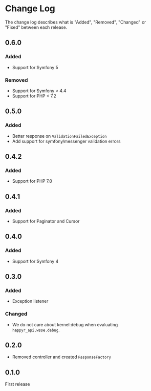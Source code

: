 # Change Log

The change log describes what is "Added", "Removed", "Changed" or "Fixed" between each release.

## 0.6.0

### Added

- Support for Symfony 5

### Removed

- Support for Symfony < 4.4
- Support for PHP < 7.2

## 0.5.0

### Added

- Better response on `ValidationFailedException`
- Add support for symfony/messenger validation errors

## 0.4.2

### Added

- Support for PHP 7.0

## 0.4.1

### Added

- Support for Paginator and Cursor

## 0.4.0

### Added

- Support for Symfony 4

## 0.3.0

### Added

- Exception listener

### Changed

- We do not care about kernel:debug when evaluating `happyr_api.wsse.debug`.

## 0.2.0

- Removed controller and created `ResponseFactory`

## 0.1.0

First release
